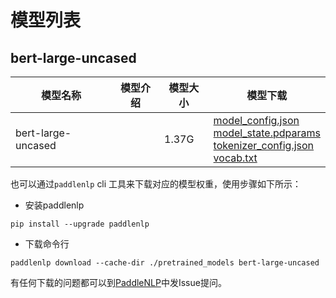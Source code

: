 #  模型列表

## bert-large-uncased

| 模型名称 | 模型介绍 | 模型大小  | 模型下载 |
| --- | --- | --- | --- |
|bert-large-uncased|  | 1.37G | [model_config.json](https://bj.bcebos.com/paddlenlp/models/community/bert-large-uncased/model_config.json)<br>[model_state.pdparams](https://bj.bcebos.com/paddlenlp/models/community/bert-large-uncased/model_state.pdparams)<br>[tokenizer_config.json](https://bj.bcebos.com/paddlenlp/models/community/bert-large-uncased/tokenizer_config.json)<br>[vocab.txt](https://bj.bcebos.com/paddlenlp/models/community/bert-large-uncased/vocab.txt) |

也可以通过`paddlenlp` cli 工具来下载对应的模型权重，使用步骤如下所示：

* 安装paddlenlp

```shell
pip install --upgrade paddlenlp
```

* 下载命令行

```shell
paddlenlp download --cache-dir ./pretrained_models bert-large-uncased
```

有任何下载的问题都可以到[PaddleNLP](https://github.com/PaddlePaddle/PaddleNLP)中发Issue提问。